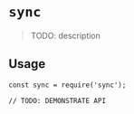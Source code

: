 # `sync`

> TODO: description

## Usage

```
const sync = require('sync');

// TODO: DEMONSTRATE API
```
